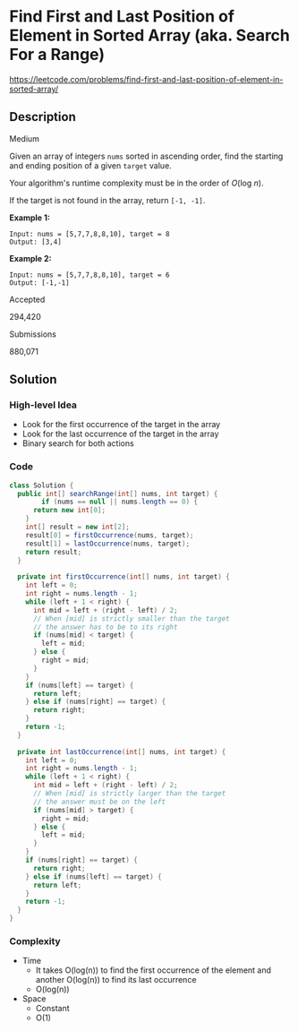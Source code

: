 # Find First and Last Position of Element in Sorted Array (aka. Search For a Range)

<https://leetcode.com/problems/find-first-and-last-position-of-element-in-sorted-array/>

## Description

Medium

Given an array of integers `nums` sorted in ascending order, find the starting and ending position of a given `target` value.

Your algorithm's runtime complexity must be in the order of *O*(log *n*).

If the target is not found in the array, return `[-1, -1]`.

**Example 1:**

```
Input: nums = [5,7,7,8,8,10], target = 8
Output: [3,4]
```

**Example 2:**

```
Input: nums = [5,7,7,8,8,10], target = 6
Output: [-1,-1]
```

Accepted

294,420

Submissions

880,071

## Solution

### High-level Idea

- Look for the first occurrence of the target in the array
- Look for the last occurrence of the target in the array
- Binary search for both actions

### Code

```java
class Solution {
  public int[] searchRange(int[] nums, int target) {
		if (nums == null || nums.length == 0) {
      return new int[0];
    }
    int[] result = new int[2];
    result[0] = firstOccurrence(nums, target);
    result[1] = lastOccurrence(nums, target);
    return result;
  }
  
  private int firstOccurrence(int[] nums, int target) {
    int left = 0;
    int right = nums.length - 1;
    while (left + 1 < right) {
      int mid = left + (right - left) / 2;
      // When [mid] is strictly smaller than the target
      // the answer has to be to its right
      if (nums[mid] < target) {
        left = mid;
      } else {
        right = mid;
      }
    }
    if (nums[left] == target) {
      return left;
    } else if (nums[right] == target) {
      return right;
    }
    return -1;
  }
  
  private int lastOccurrence(int[] nums, int target) {
    int left = 0;
    int right = nums.length - 1;
    while (left + 1 < right) {
      int mid = left + (right - left) / 2;
      // When [mid] is strictly larger than the target
      // the answer must be on the left
      if (nums[mid] > target) {
        right = mid;
      } else {
        left = mid;
      }
    }
    if (nums[right] == target) {
      return right;
    } else if (nums[left] == target) {
      return left;
    }
    return -1;
  }
}
```

### Complexity

- Time
  - It takes O(log(n)) to find the first occurrence of the element and another O(log(n)) to find its last occurrence
  - O(log(n))
- Space
  - Constant
  - O(1)